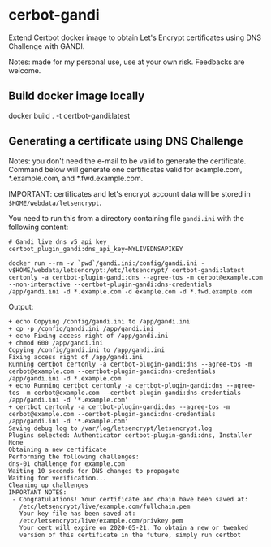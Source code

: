 # cerbot-gandi
Extend Certbot docker image to obtain Let's Encrypt certificates using DNS Challenge with GANDI.

Notes: made for my personal use, use at your own risk. Feedbacks are welcome.

## Build docker image locally

docker build . -t certbot-gandi:latest

## Generating a certificate using DNS Challenge

Notes: you don't need the e-mail to be valid to generate the certificate. Command below will generate one certificates valid for example.com, *.example.com, and *.fwd.example.com. 

IMPORTANT: certificates and let's encrypt account data will be stored in `$HOME/webdata/letsencrypt`.

You need to run this from a directory containing file `gandi.ini` with the following content:

```
# Gandi live dns v5 api key
certbot_plugin_gandi:dns_api_key=MYLIVEDNSAPIKEY
```

```
docker run --rm -v `pwd`/gandi.ini:/config/gandi.ini -v$HOME/webdata/letsencrypt:/etc/letsencrypt/ certbot-gandi:latest certonly -a certbot-plugin-gandi:dns --agree-tos -m cerbot@example.com --non-interactive --certbot-plugin-gandi:dns-credentials /app/gandi.ini -d *.example.com -d example.com -d *.fwd.example.com
```

Output:
``` 
+ echo Copying /config/gandi.ini to /app/gandi.ini
+ cp -p /config/gandi.ini /app/gandi.ini
+ echo Fixing access right of /app/gandi.ini
+ chmod 600 /app/gandi.ini
Copying /config/gandi.ini to /app/gandi.ini
Fixing access right of /app/gandi.ini
Running certbot certonly -a certbot-plugin-gandi:dns --agree-tos -m cerbot@example.com --certbot-plugin-gandi:dns-credentials /app/gandi.ini -d *.example.com
+ echo Running certbot certonly -a certbot-plugin-gandi:dns --agree-tos -m cerbot@example.com --certbot-plugin-gandi:dns-credentials /app/gandi.ini -d '*.example.com'
+ certbot certonly -a certbot-plugin-gandi:dns --agree-tos -m cerbot@example.com --certbot-plugin-gandi:dns-credentials /app/gandi.ini -d '*.example.com'
Saving debug log to /var/log/letsencrypt/letsencrypt.log
Plugins selected: Authenticator certbot-plugin-gandi:dns, Installer None
Obtaining a new certificate
Performing the following challenges:
dns-01 challenge for example.com
Waiting 10 seconds for DNS changes to propagate
Waiting for verification...
Cleaning up challenges
IMPORTANT NOTES:
 - Congratulations! Your certificate and chain have been saved at:
   /etc/letsencrypt/live/example.com/fullchain.pem
   Your key file has been saved at:
   /etc/letsencrypt/live/example.com/privkey.pem
   Your cert will expire on 2020-05-21. To obtain a new or tweaked
   version of this certificate in the future, simply run certbot
``` 
